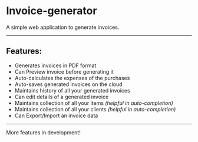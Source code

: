 # Invoice-generator

A simple web application to generate invoices.


---

## Features:

* Generates invoices in PDF format
* Can Preview invoice before generating it
* Auto-calculates the expenses of the purchases
* Auto-saves generated invoices on the cloud
* Maintains history of all your generated invoices
* Can edit details of a generated invoice
* Maintains collection of all your items _(helpful in auto-completion)_
* Maintains collection of all your clients _(helpful in auto-completion)_
* Can Export/Import an invoice data

---

More features in development!
